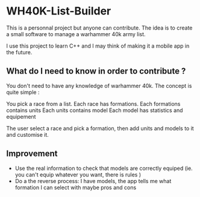 # WH40K-List-Builder

This is a personnal project but anyone can contribute.
The idea is to create a small software to manage a warhammer 40k army list.

I use this project to learn C++ and I may think of making it a mobile app in the future.

## What do I need to know in order to contribute ?

You don't need to have any knowledge of warhammer 40k. The concept is quite simple :

You pick a race from a list.
Each race has formations.
Each formations contains units
Each units contains model
Each model has statistics and equipement

The user select a race and pick a formation, then add units and models to it and customise it.

## Improvement

- Use the real information to check that models are correctly equiped (ie. you can't equip whatever you want, there is rules )
- Do a the reverse process: I have models, the app tells me what formation I can select with maybe pros and cons
